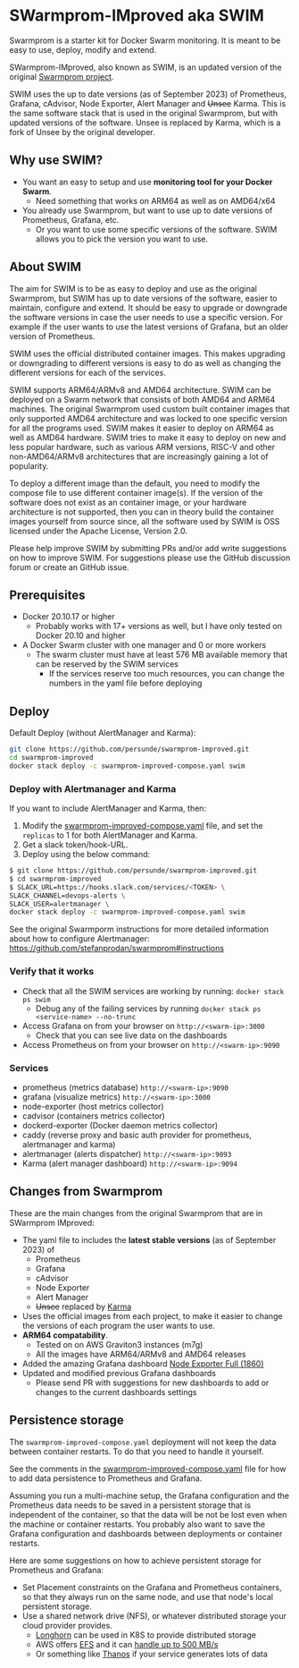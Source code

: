 # SWarmprom-IMproved aka SWIM

Swarmprom is a starter kit for Docker Swarm monitoring. It is meant to be easy to use, deploy, modify and extend.

SWarmprom-IMproved, also known as SWIM, is an updated version of the original [Swarmprom project](https://github.com/stefanprodan/swarmprom).

SWIM uses the up to date versions (as of September 2023) of Prometheus, Grafana, cAdvisor, Node Exporter, Alert Manager and ~~Unsee~~ Karma. This is the same software stack that is used in the original Swarmprom, but with updated versions of the software. Unsee is replaced by Karma, which is a fork of Unsee by the original developer.

## Why use SWIM?

- You want an easy to setup and use **monitoring tool for your Docker Swarm**.
  - Need something that works on ARM64 as well as on AMD64/x64
- You already use Swarmprom, but want to use up to date versions of Prometheus, Grafana, etc.
  - Or you want to use some specific versions of the software. SWIM allows you to pick the version you want to use.

## About SWIM

The aim for SWIM is to be as easy to deploy and use as the original Swarmprom, but SWIM has up to date versions of the software, easier to maintain, configure and extend. It should be easy to upgrade or downgrade the software versions in case the user needs to use a specific version. For example if the user wants to use the latest versions of Grafana, but an older version of Prometheus.

SWIM uses the official distributed container images. This makes upgrading or downgrading to different versions is easy to do as well as changing the different versions for each of the services.

SWIM supports ARM64/ARMv8 and AMD64 architecture. SWIM can be deployed on a Swarm network that consists of both AMD64 and ARM64 machines. The original Swarmprom used custom built container images that only supported AMD64 architecture and was locked to one specific version for all the programs used. SWIM makes it easier to deploy on ARM64 as well as AMD64 hardware. SWIM tries to make it easy to deploy on new and less popular hardware, such as various ARM versions, RISC-V and other non-AMD64/ARMv8 architectures that are increasingly gaining a lot of popularity.

To deploy a different image than the default, you need to modify the compose file to use different container image(s). If the version of the software does not exist as an container image, or your hardware architecture is not supported, then you can in theory build the container images yourself from source since, all the software used by SWIM is OSS licensed under the Apache License, Version 2.0.

Please help improve SWIM by submitting PRs and/or add write suggestions on how to improve SWIM. For suggestions please use the GitHub discussion forum or create an GitHub issue.

## Prerequisites

- Docker 20.10.17 or higher
  - Probably works with 17+ versions as well, but I have only tested on Docker 20.10 and higher
- A Docker Swarm cluster with one manager and 0 or more workers
  - The swarm cluster must have at least 576 MB available memory that can be reserved by the SWIM services
    - If the services reserve too much resources, you can change the numbers in the yaml file before deploying

## Deploy

Default Deploy (without AlertManager and Karma):

```bash
git clone https://github.com/persunde/swarmprom-improved.git
cd swarmprom-improved
docker stack deploy -c swarmprom-improved-compose.yaml swim
```

### Deploy with Alertmanager and Karma

If you want to include AlertManager and Karma, then:

1. Modify the [swarmprom-improved-compose.yaml](swarmprom-improved-compose.yaml) file, and set the `replicas` to 1 for both AlertManager and Karma.
2. Get a slack token/hook-URL.
3. Deploy using the below command:

```bash
$ git clone https://github.com/persunde/swarmprom-improved.git
$ cd swarmprom-improved
$ SLACK_URL=https://hooks.slack.com/services/<TOKEN> \
SLACK_CHANNEL=devops-alerts \
SLACK_USER=alertmanager \
docker stack deploy -c swarmprom-improved-compose.yaml swim
```

See the original Swarmporm instructions for more detailed information about how to configure Alertmanager: <https://github.com/stefanprodan/swarmprom#instructions>

### Verify that it works

- Check that all the SWIM services are working by running: `docker stack ps swim`
  - Debug any of the failing services by running `docker stack ps <service-name> --no-trunc`
- Access Grafana on from your browser on `http://<swarm-ip>:3000`
  - Check that you can see live data on the dashboards
- Access Prometheus on from your browser on `http://<swarm-ip>:9090`

### Services

- prometheus (metrics database) `http://<swarm-ip>:9090`
- grafana (visualize metrics) `http://<swarm-ip>:3000`
- node-exporter (host metrics collector)
- cadvisor (containers metrics collector)
- dockerd-exporter (Docker daemon metrics collector)
- caddy (reverse proxy and basic auth provider for prometheus, alertmanager and karma)
- alertmanager (alerts dispatcher) `http://<swarm-ip>:9093`
- Karma (alert manager dashboard) `http://<swarm-ip>:9094`

## Changes from Swarmprom

These are the main changes from the original Swarmprom that are in SWarmprom IMproved:

- The yaml file to includes the **latest stable versions** (as of September 2023) of
  - Prometheus
  - Grafana
  - cAdvisor
  - Node Exporter
  - Alert Manager
  - ~~Unsee~~ replaced by [Karma](https://github.com/prymitive/karma)
- Uses the official images from each project, to make it easier to change the versions of each program the user wants to use.
- **ARM64 compatability**. 
  - Tested on on AWS Graviton3 instances (m7g)
  - All the images have ARM64/ARMv8 and AMD64 releases
- Added the amazing Grafana dashboard [Node Exporter Full (1860)](https://grafana.com/grafana/dashboards/1860-node-exporter-full/)
- Updated and modified previous Grafana dashboards
  - Please send PR with suggestions for new dashboards to add or changes to the current dashboards settings

## Persistence storage

The `swarmprom-improved-compose.yaml` deployment will not keep the data between container restarts. To do that you need to handle it yourself.

See the comments in the [swarmprom-improved-compose.yaml](swarmprom-improved-compose.yaml) file for how to add data persistence to Prometheus and Grafana.

Assuming you run a multi-machine setup, the Grafana configuration and the Prometheus data needs to be saved in a persistent storage that is independent of the container, so that the data will be not be lost even when the machine or container restarts. You probably also want to save the Grafana configuration and dashboards between deployments or container restarts.

Here are some suggestions on how to achieve persistent storage for Prometheus and Grafana:

- Set Placement constraints on the Grafana and Prometheus containers, so that they always run on the same node, and use that node's local persistent storage.
- Use a shared network drive (NFS), or whatever distributed storage your cloud provider provides.
  - [Longhorn](https://longhorn.io/) can be used in K8S to provide distributed storage
  - AWS offers [EFS](https://aws.amazon.com/efs/) and it can [handle up to 500 MB/s](https://docs.aws.amazon.com/efs/latest/ug/performance.html#performance-overview)
  - Or something like [Thanos](https://thanos.io/) if your service generates lots of data
